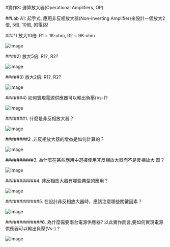 
#實作3: 運算放大器(Operational Amplifiers, OP)                

##Lab A1: 起手式, 應用非反相放大器(Non-inverting Amplifier)來設計一個放大2倍, 5倍, 10倍, 的電路!            

###1) 放大10倍: R1 = 1K-ohm, R2 = 9K-ohm              

![image](https://github.com/ShitengHuang/Shiteng/assets/162284232/18113750-6aec-42ec-83f1-34df51ea2eac)

####2) 放大5倍: R1?, R2?       

![image](https://github.com/ShitengHuang/Shiteng/assets/162284232/f9d3f618-b08b-43b3-b839-3b46f9a9f268)

#####3) 放大2倍: R1?, R2?                                              

![image](https://github.com/ShitengHuang/Shiteng/assets/162284232/1752b605-c3c4-4ba5-9b49-02aa83f93508)

######4) 如何實現電源供應器可以輸出負壓(Vs-)?        

![image](https://github.com/ShitengHuang/Shiteng/assets/162284232/fa1bf7a8-4e4f-409c-ab73-79b3daba6f19)

#######1. 什麼是非反相放大器？                          

![image](https://github.com/ShitengHuang/Shiteng/assets/162284232/91a87d9c-1f7d-4332-8bc9-66ea230c1e24)

########2 .非反相放大器的增益是如何計算的？

![image](https://github.com/ShitengHuang/Shiteng/assets/162284232/0a3f0163-ed45-49c0-a1c9-5213662471e2)

##########3. 為什麼在某些應用中選擇使用非反相放大器而不是反相放大 器？                                              

![image](https://github.com/ShitengHuang/Shiteng/assets/162284232/03a01687-8cde-4763-80fb-c787264b9421)

###########4. 非反相放大器有哪些典型的應用？        

![image](https://github.com/ShitengHuang/Shiteng/assets/162284232/f90007c9-00ed-48d9-826e-c089b83f677e)

############5. 在設計非反相放大器時，應該注意哪些關鍵因素？                     

![image](https://github.com/ShitengHuang/Shiteng/assets/162284232/c8a09224-0e3a-47b9-8b17-b3a91c6c60a4)

#############6. 為什麼需要兩台電源供應器? 以此實作而言,要如何實現電源供應器可以輸出負壓(Vs-)？

![image](https://github.com/ShitengHuang/Shiteng/assets/162284232/9234669a-6f21-482a-97b7-ac20705f265f)
